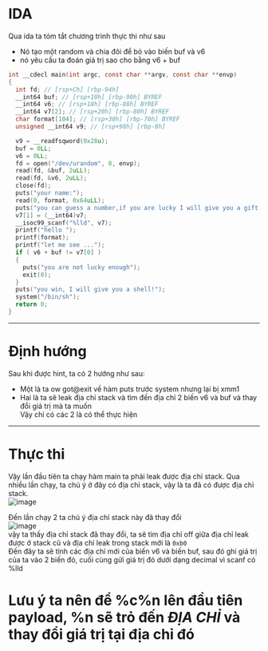 # IDA
Qua ida ta tóm tắt chương trình thực thi như sau  
* Nó tạo một random và chia đôi để bỏ vào biến buf và v6
* nó yêu cầu ta đoán giá trị sao cho bằng v6 + buf


```c
int __cdecl main(int argc, const char **argv, const char **envp)
{
  int fd; // [rsp+Ch] [rbp-94h]
  __int64 buf; // [rsp+10h] [rbp-90h] BYREF
  __int64 v6; // [rsp+18h] [rbp-88h] BYREF
  __int64 v7[2]; // [rsp+20h] [rbp-80h] BYREF
  char format[104]; // [rsp+30h] [rbp-70h] BYREF
  unsigned __int64 v9; // [rsp+98h] [rbp-8h]

  v9 = __readfsqword(0x28u);
  buf = 0LL;
  v6 = 0LL;
  fd = open("/dev/urandom", 0, envp);
  read(fd, &buf, 2uLL);
  read(fd, &v6, 2uLL);
  close(fd);
  puts("your name:");
  read(0, format, 0x64uLL);
  puts("you can guess a number,if you are lucky I will give you a gift:");
  v7[1] = (__int64)v7;
  __isoc99_scanf("%lld", v7);
  printf("hello ");
  printf(format);
  printf("let me see ...");
  if ( v6 + buf != v7[0] )
  {
    puts("you are not lucky enough");
    exit(0);
  }
  puts("you win, I will give you a shell!");
  system("/bin/sh");
  return 0;
}
```

___
# Định hướng
Sau khi được hint, ta có 2 hướng như sau:  
* Một là ta ow got@exit về hàm puts trước system nhưng lại bị xmm1  
* Hai là ta sẽ leak địa chỉ stack và tìm đến địa chỉ 2 biến v6 và buf và thay đổi giá trị mà ta muốn  
Vậy chỉ có các 2 là có thể thực hiện  
___
# Thực thi  
Vậy lần đầu tiên ta chạy hàm main ta phải leak được địa chỉ stack. Qua nhiều lần chạy, ta chú ý ở đây có địa chỉ stack, vậy là ta đã có được địa chỉ stack.  
![image](https://user-images.githubusercontent.com/111769169/221287354-4214cb92-3701-4a97-be94-975e8edff2d7.png)  

Đến lần chạy 2 ta chú ý địa chỉ stack này đã thay đổi  
![image](https://user-images.githubusercontent.com/111769169/221288566-8c102948-2567-4d4d-b6ee-9eb527047b8e.png)  
vậy ta thấy địa chỉ stack đã thay đổi, ta sẽ tìm địa chỉ off giữa địa chỉ leak được ở stack cũ và địa chỉ leak trong stack mới là ``` 0xb0 ```  
Đến đây ta sẽ tính các địa chỉ mới của biến v6 và biến buf, sau đó ghi giá trị của ta vào 2 biến đó, cuối cùng gửi giá trị đó dưới dạng decimal vì scanf có %lld  

# Lưu ý ta nên để %c%n lên đầu tiên payload, %n sẽ trỏ đến ***ĐỊA CHỈ*** và thay đổi giá trị tại địa chỉ đó  
